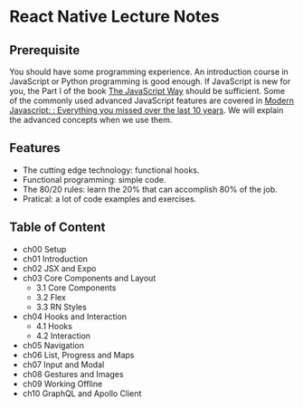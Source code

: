 # React Native Lecture Notes

## Prerequisite

You should have some programming experience. An introduction course in JavaScript or Python programming is good enough. If JavaScript is new for you, the Part I of the book [The JavaScript Way](https://github.com/thejsway/thejsway) should be sufficient. Some of the commonly used advanced JavaScript features are covered in [Modern Javascript: : Everything you missed over the last 10 years](https://turriate.com/articles/modern-javascript-everything-you-missed-over-10-years). We will explain the advanced concepts when we use them.

## Features

- The cutting edge technology: functional hooks.
- Functional programming: simple code.
- The 80/20 rules: learn the 20% that can accomplish 80% of the job.
- Pratical: a lot of code examples and exercises.

## Table of Content

- ch00 Setup
- ch01 Introduction
- ch02 JSX and Expo
- ch03 Core Components and Layout
  - 3.1 Core Components
  - 3.2 Flex
  - 3.3 RN Styles
- ch04 Hooks and Interaction
  - 4.1 Hooks
  - 4.2 Interaction
- ch05 Navigation
- ch06 List, Progress and Maps
- ch07 Input and Modal
- ch08 Gestures and Images
- ch09 Working Offline
- ch10 GraphQL and Apollo Client
